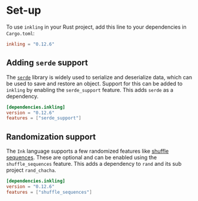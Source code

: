 # Set-up

To use `inkling` in your Rust project, add this line to your dependencies in `Cargo.toml`:

```toml
inkling = "0.12.6"
```

## Adding `serde` support

The [`serde`](https://serde.rs/) library is widely used to serialize and deserialize data, which can be used 
to save and restore an object. Support for this can be added to `inkling` by enabling the `serde_support` 
feature. This adds `serde` as a dependency.

```toml
[dependencies.inkling]
version = "0.12.6"
features = ["serde_support"]
```


## Randomization support

The `Ink` language supports a few randomized features like [shuffle sequences](../features/sequences.md#shuffle-sequences).
These are optional and can be enabled using the `shuffle_sequences` feature. This adds 
a dependency to `rand` and its sub project `rand_chacha`.

```toml
[dependencies.inkling]
version = "0.12.6"
features = ["shuffle_sequences"]
```
